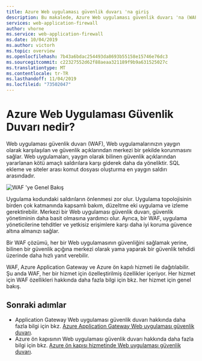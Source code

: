 ```yaml
---
title: Azure Web uygulaması güvenlik duvarı 'na giriş
description: Bu makalede, Azure Web uygulaması güvenlik duvarı 'na (WAF) genel bir bakış sunulmaktadır
services: web-application-firewall
author: vhorne
ms.service: web-application-firewall
ms.date: 10/04/2019
ms.author: victorh
ms.topic: overview
ms.openlocfilehash: 7b43a6bdac254493da8693b55158e15746e76dc3
ms.sourcegitcommit: c22327552d62f88aeaa321189f9b9a631525027c
ms.translationtype: MT
ms.contentlocale: tr-TR
ms.lasthandoff: 11/04/2019
ms.locfileid: "73502047"
---
```

# <a name="what-is-azure-web-application-firewall"></a>Azure Web Uygulaması Güvenlik Duvarı nedir?

Web uygulaması güvenlik duvarı (WAF), Web uygulamalarınızın yaygın olarak karşılaşılan ve güvenlik açıklarından merkezi bir şekilde korunmasını sağlar. Web uygulamaları, yaygın olarak bilinen güvenlik açıklarından yararlanan kötü amaçlı saldırılara karşı giderek daha da yöneliktir. SQL ekleme ve siteler arası komut dosyası oluşturma en yaygın saldırı arasındadır.

![WAF 'ye Genel Bakış](media/overview/wafoverview.png)

Uygulama kodundaki saldırıların önlenmesi zor olur. Uygulama topolojisinin birden çok katmanında kapsamlı bakım, düzeltme eki uygulama ve izleme gerektirebilir. Merkezi bir Web uygulaması güvenlik duvarı, güvenlik yönetiminin daha basit olmasına yardımcı olur. Ayrıca, bir WAF, uygulama yöneticilerine tehditler ve yetkisiz erişimlere karşı daha iyi koruma güvence altına almanızı sağlar.

Bir WAF çözümü, her bir Web uygulamasının güvenliğini sağlamak yerine, bilinen bir güvenlik açığına merkezi olarak yama yaparak bir güvenlik tehdidi üzerinde daha hızlı yanıt verebilir.

WAF, Azure Application Gateway ve Azure ön kapılı hizmeti ile dağıtılabilir. Şu anda WAF, her bir hizmet için özelleştirilmiş özellikler içeriyor. Her hizmet için WAF özellikleri hakkında daha fazla bilgi için bkz. her hizmet için genel bakış.

## <a name="next-steps"></a>Sonraki adımlar

- Application Gateway Web uygulaması güvenlik duvarı hakkında daha fazla bilgi için bkz. [Azure Application Gateway Web uygulaması güvenlik duvarı](./ag/ag-overview.md).
- Azure ön kapısının Web uygulaması güvenlik duvarı hakkında daha fazla bilgi için bkz. [Azure ön kapısı hizmetinde Web uygulaması güvenlik duvarı](./afds/afds-overview.md).
